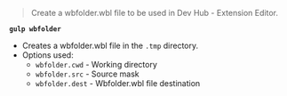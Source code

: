 > Create a wbfolder.wbl file to be used in Dev Hub - Extension Editor.

**`gulp wbfolder`**
* Creates a wbfolder.wbl file in  the `.tmp` directory.
* Options used:
  * `wbfolder.cwd` - Working directory
  * `wbfolder.src` - Source mask
  * `wbfolder.dest` - Wbfolder.wbl file destination
